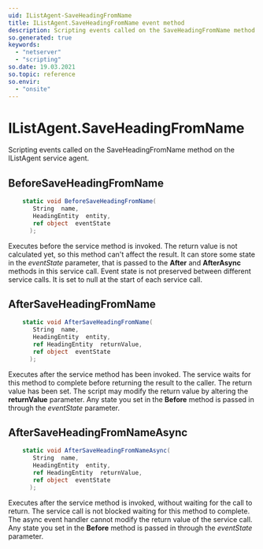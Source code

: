 ```yaml
---
uid: IListAgent-SaveHeadingFromName
title: IListAgent.SaveHeadingFromName event method
description: Scripting events called on the SaveHeadingFromName method on the IListAgent service agent.
so.generated: true
keywords:
  - "netserver"
  - "scripting"
so.date: 19.03.2021
so.topic: reference
so.envir:
  - "onsite"
---
```

# IListAgent.SaveHeadingFromName

Scripting events called on the <see cref='M:SuperOffice.CRM.Services.IListAgent.SaveHeadingFromName'>SaveHeadingFromName</see> method on the <see cref='IListAgent'>IListAgent</see>  service agent.

## BeforeSaveHeadingFromName
```cs
    static void BeforeSaveHeadingFromName(
       String  name,
       HeadingEntity  entity,
       ref object  eventState
      );
```
Executes before the service method is invoked.
The return value is not calculated yet, so this method can't affect the result.
It can store some state in the *eventState* parameter, that is passed to the **After** and **AfterAsync** methods in this service call.
Event state is not preserved between different service calls. It is set to null at the start of each service call.
## AfterSaveHeadingFromName
```cs
    static void AfterSaveHeadingFromName(
       String  name,
       HeadingEntity  entity,
       ref HeadingEntity  returnValue,
       ref object  eventState
      );
```
Executes after the service method has been invoked. The service waits for this method to complete before returning the result to the caller.
The return value has been set. The script may modify the return value by altering the **returnValue** parameter.
Any state you set in the **Before** method is passed in through the *eventState* parameter.
## AfterSaveHeadingFromNameAsync
```cs
    static void AfterSaveHeadingFromNameAsync(
       String  name,
       HeadingEntity  entity,
       ref HeadingEntity  returnValue,
       ref object  eventState
      );
```
Executes after the service method is invoked, without waiting for the call to return.
The service call is not blocked waiting for this method to complete.
The async event handler cannot modify the return value of the service call.
Any state you set in the **Before** method is passed in through the *eventState* parameter.

